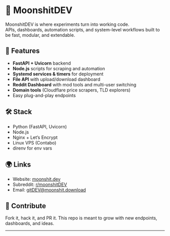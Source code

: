 # 🌙 MoonshitDEV

MoonshitDEV is where experiments turn into working code.  
APIs, dashboards, automation scripts, and system-level workflows built to be fast, modular, and extendable.

## 🚀 Features
- **FastAPI + Uvicorn** backend
- **Node.js** scripts for scraping and automation
- **Systemd services & timers** for deployment
- **File API** with upload/download dashboard
- **Reddit Dashboard** with mod tools and multi-user switching
- **Domain tools** (Cloudflare price scrapers, TLD explorers)
- Easy plug-and-play endpoints

## 🛠️ Stack
- Python (FastAPI, Uvicorn)
- Node.js
- Nginx + Let’s Encrypt
- Linux VPS (Contabo)
- direnv for env vars

## 🌍 Links
- Website: [moonshit.dev](https://moonshit.dev)
- Subreddit: [r/moonshitDEV](https://reddit.com/r/moonshitDEV)
- Email: [gitDEV@moonshit.download](mailto:gitDEV@moonshit.download)

## 🤝 Contribute
Fork it, hack it, and PR it. This repo is meant to grow with new endpoints, dashboards, and ideas.  

---
